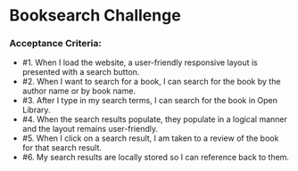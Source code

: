 # Booksearch Challenge

### Acceptance Criteria:

- #1. When I load the website, a user-friendly responsive layout is presented with a search button.
- #2. When I want to search for a book, I can search for the book by the author name or by book name.
- #3. After I type in my search terms, I can search for the book in Open Library.
- #4. When the search results populate, they populate in a logical manner and the layout remains user-friendly.
- #5. When I click on a search result, I am taken to a review of the book for that search result.
- #6. My search results are locally stored so I can reference back to them.